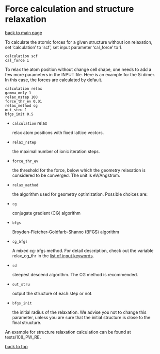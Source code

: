 # Force calculation and structure relaxation
[back to main page](../../README.md)

To calculate the atomic forces for a given structure without ion relaxation, set ‘calculation’ to ‘scf’, set input parameter ‘cal_force’ to 1.

```
calculation scf
cal_force 1
```

To relax the atom position without change cell shape, one needs to add a few more parameters
in the INPUT file. Here is an example for the Si dimer. In this case, the forces are calculated by
default.

```
calculation relax
gamma_only 1
relax_nstep 100
force_thr_ev 0.01
relax_method cg
out_stru 1
bfgs_init 0.5
```

- `calculation` relax

    relax atom positions with fixed lattice vectors.
- `relax_nstep`

    the maximal number of ionic iteration steps.
- `force_thr_ev`

    the threshold for the force, below which the geometry relaxation is considered to be converged. The unit is eV/Angstrom.
- `relax_method`

    the algorithm used for geometry optimization. Possible choices are:
- `cg`

    conjugate gradient (CG) algorithm

- `bfgs`

    Broyden-Fletcher-Goldfarb-Shanno (BFGS) algorithm

- `cg_bfgs`

    A mixed cg-bfgs method. For detail description, check out the variable relax_cg_thr in the [list of input keywords](../input-main.md#cg-threshold).

- `sd`

    steepest descend algorithm. The CG method is recommended.

- `out_stru`

    output the structure of each step or not.

- `bfgs_init`

    the initial radius of the relaxation. We advise you not to change this parameter, unless you are sure that the initial structure is close to the final structure.

An example for structure relaxation calculation can be found at tests/108_PW_RE.

[back to top](#force-calculation-and-structure-relaxation)